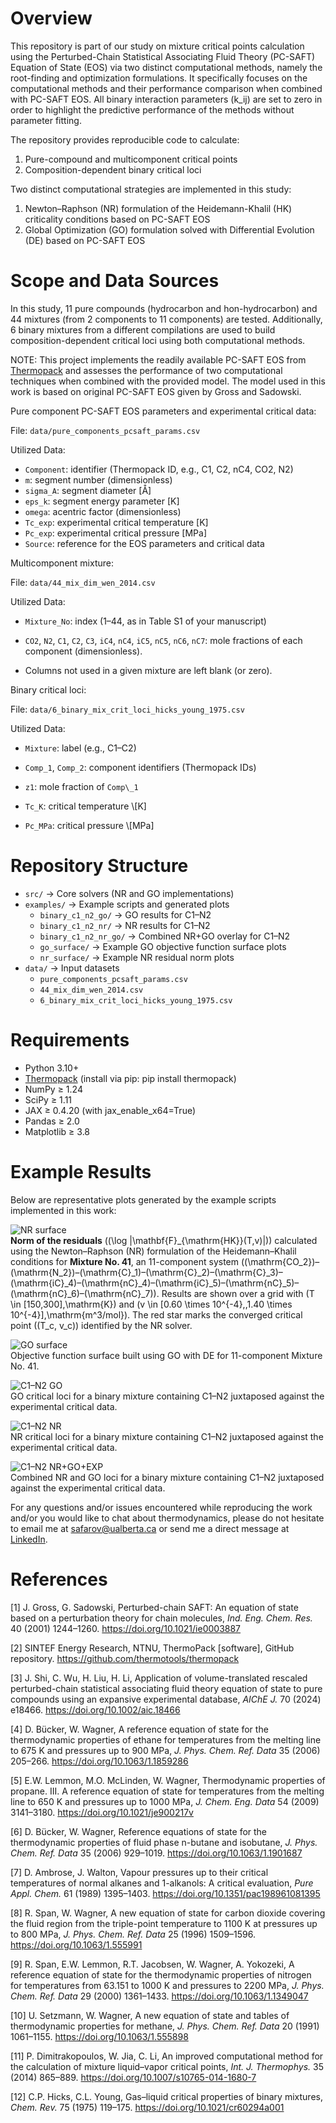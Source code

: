 # Overview

This repository is part of our study on mixture critical points calculation using the Perturbed-Chain Statistical Associating Fluid Theory (PC-SAFT) Equation of State (EOS) via two distinct computational methods, namely the root-finding and optimization formulations. It specifically focuses on the computational methods and their performance comparison when combined with PC-SAFT EOS. All binary interaction parameters (k_ij) are set to zero in order to highlight the predictive performance of the methods without parameter fitting.

The repository provides reproducible code to calculate:

1. Pure-compound and multicomponent critical points
2. Composition-dependent binary critical loci

Two distinct computational strategies are implemented in this study:

1. Newton–Raphson (NR) formulation of the Heidemann-Khalil (HK) criticality conditions based on PC-SAFT EOS
2. Global Optimization (GO) formulation solved with Differential Evolution (DE) based on PC-SAFT EOS

# Scope and Data Sources

In this study, 11 pure compounds (hydrocarbon and hon-hydrocarbon) and 44 mixtures (from 2 components to 11 components) are tested. Additionally, 6 binary mixtures from a different compilations are used to build composition-dependent critical loci using both computational methods.

NOTE: This project implements the readily available PC-SAFT EOS from [Thermopack](https://github.com/thermotools/thermopack) and assesses the performance of two computational techniques when combined with the provided model. The model used in this work is based on original PC-SAFT EOS given by Gross and Sadowski.

Pure component PC-SAFT EOS parameters and experimental critical data:

File: `data/pure_components_pcsaft_params.csv`

Utilized Data:

- `Component`: identifier (Thermopack ID, e.g., C1, C2, nC4, CO2, N2)
- `m`: segment number (dimensionless)
- `sigma_A`: segment diameter [Å]
- `eps_k`: segment energy parameter [K]
- `omega`: acentric factor (dimensionless)
- `Tc_exp`: experimental critical temperature [K]
- `Pc_exp`: experimental critical pressure [MPa]
- `Source`: reference for the EOS parameters and critical data

Multicomponent mixture:

File: `data/44_mix_dim_wen_2014.csv`  

Utilized Data:

- `Mixture_No`: index (1–44, as in Table S1 of your manuscript)  

- `CO2`, `N2`, `C1`, `C2`, `C3`, `iC4`, `nC4`, `iC5`, `nC5`, `nC6`, `nC7`: mole fractions of each component (dimensionless).  

- Columns not used in a given mixture are left blank (or zero).  

Binary critical loci:

File: `data/6_binary_mix_crit_loci_hicks_young_1975.csv`

Utilized Data:

- `Mixture`: label (e.g., C1–C2)

- `Comp_1`, `Comp_2`: component identifiers (Thermopack IDs)

- `z1`: mole fraction of `Comp\_1`

- `Tc_K`: critical temperature \\\[K]

- `Pc_MPa`: critical pressure \\\[MPa]

# Repository Structure

- `src/` → Core solvers (NR and GO implementations)
- `examples/` → Example scripts and generated plots
  - `binary_c1_n2_go/` → GO results for C1–N2
  - `binary_c1_n2_nr/` → NR results for C1–N2
  - `binary_c1_n2_nr_go/` → Combined NR+GO overlay for C1–N2
  - `go_surface/` → Example GO objective function surface plots
  - `nr_surface/` → Example NR residual norm plots
- `data/` → Input datasets  
  - `pure_components_pcsaft_params.csv`
  - `44_mix_dim_wen_2014.csv`
  - `6_binary_mix_crit_loci_hicks_young_1975.csv`


# Requirements 

- Python 3.10+
- [Thermopack](https://github.com/thermotools/thermopack) (install via pip: pip install thermopack)
- NumPy ≥ 1.24
- SciPy ≥ 1.11
- JAX ≥ 0.4.20 (with jax_enable_x64=True)
- Pandas ≥ 2.0
- Matplotlib ≥ 3.8

# Example Results

Below are representative plots generated by the example scripts implemented in this work:

![NR surface](examples/nr_surface/NormRes_41_NR.png)  
**Norm of the residuals** (\(\log \|\mathbf{F}_{\mathrm{HK}}(T,v)\|\)) calculated using the Newton–Raphson (NR) formulation of the Heidemann–Khalil conditions for **Mixture No. 41**, an 11-component system (\(\mathrm{CO_2}\)–\(\mathrm{N_2}\)–\(\mathrm{C}_1\)–\(\mathrm{C}_2\)–\(\mathrm{C}_3\)–\(\mathrm{iC}_4\)–\(\mathrm{nC}_4\)–\(\mathrm{iC}_5\)–\(\mathrm{nC}_5\)–\(\mathrm{nC}_6\)–\(\mathrm{nC}_7\)). Results are shown over a grid with \(T \in [150,300]\,\mathrm{K}\) and \(v \in [0.60 \times 10^{-4},\,1.40 \times 10^{-4}]\,\mathrm{m^3/mol}\). The red star marks the converged critical point \((T_c, v_c)\) identified by the NR solver.  

![GO surface](examples/go_surface/ObjF_41_GO_DE.png)  
Objective function surface built using GO with DE for 11-component Mixture No. 41.

![C1–N2 GO](examples/binary_c1_n2_go/C1-N2_GO_overlay_clean.png)  
GO critical loci for a binary mixture containing C1–N2 juxtaposed against the experimental critical data.

![C1–N2 NR](examples/binary_c1_n2_nr/C1-N2_NR_overlay_clean.png)  
NR critical loci for a binary mixture containing C1–N2 juxtaposed against the experimental critical data.

![C1–N2 NR+GO+EXP](examples/binary_c1_n2_nr_go/C1-N2_NR_GO_EXP_overlay_clean.png)  
Combined NR and GO loci for a binary mixture containing C1–N2 juxtaposed against the experimental critical data.

For any questions and/or issues encountered while reproducing the work and/or you would like to chat about thermodynamics, please do not hesitate to email me at safarov@ualberta.ca or send me a direct message at [LinkedIn](https://www.linkedin.com/in/mustajab-safarov/).


# References

[1] J. Gross, G. Sadowski, Perturbed-chain SAFT: An equation of state based on a perturbation theory for chain molecules, *Ind. Eng. Chem. Res.* 40 (2001) 1244–1260. https://doi.org/10.1021/ie0003887  

[2] SINTEF Energy Research, NTNU, ThermoPack [software], GitHub repository. https://github.com/thermotools/thermopack  

[3] J. Shi, C. Wu, H. Liu, H. Li, Application of volume-translated rescaled perturbed-chain statistical associating fluid theory equation of state to pure compounds using an expansive experimental database, *AIChE J.* 70 (2024) e18466. https://doi.org/10.1002/aic.18466  

[4] D. Bücker, W. Wagner, A reference equation of state for the thermodynamic properties of ethane for temperatures from the melting line to 675 K and pressures up to 900 MPa, *J. Phys. Chem. Ref. Data* 35 (2006) 205–266. https://doi.org/10.1063/1.1859286  

[5] E.W. Lemmon, M.O. McLinden, W. Wagner, Thermodynamic properties of propane. III. A reference equation of state for temperatures from the melting line to 650 K and pressures up to 1000 MPa, *J. Chem. Eng. Data* 54 (2009) 3141–3180. https://doi.org/10.1021/je900217v  

[6] D. Bücker, W. Wagner, Reference equations of state for the thermodynamic properties of fluid phase n-butane and isobutane, *J. Phys. Chem. Ref. Data* 35 (2006) 929–1019. https://doi.org/10.1063/1.1901687  

[7] D. Ambrose, J. Walton, Vapour pressures up to their critical temperatures of normal alkanes and 1-alkanols: A critical evaluation, *Pure Appl. Chem.* 61 (1989) 1395–1403. https://doi.org/10.1351/pac198961081395  

[8] R. Span, W. Wagner, A new equation of state for carbon dioxide covering the fluid region from the triple-point temperature to 1100 K at pressures up to 800 MPa, *J. Phys. Chem. Ref. Data* 25 (1996) 1509–1596. https://doi.org/10.1063/1.555991  

[9] R. Span, E.W. Lemmon, R.T. Jacobsen, W. Wagner, A. Yokozeki, A reference equation of state for the thermodynamic properties of nitrogen for temperatures from 63.151 to 1000 K and pressures to 2200 MPa, *J. Phys. Chem. Ref. Data* 29 (2000) 1361–1433. https://doi.org/10.1063/1.1349047  

[10] U. Setzmann, W. Wagner, A new equation of state and tables of thermodynamic properties for methane, *J. Phys. Chem. Ref. Data* 20 (1991) 1061–1155. https://doi.org/10.1063/1.555898  

[11] P. Dimitrakopoulos, W. Jia, C. Li, An improved computational method for the calculation of mixture liquid–vapor critical points, *Int. J. Thermophys.* 35 (2014) 865–889. https://doi.org/10.1007/s10765-014-1680-7  

[12] C.P. Hicks, C.L. Young, Gas–liquid critical properties of binary mixtures, *Chem. Rev.* 75 (1975) 119–175. https://doi.org/10.1021/cr60294a001  
